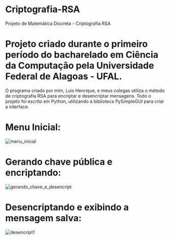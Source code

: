 # Criptografia-RSA
Projeto de Matemática Discreta - Criptografia RSA

# Projeto criado durante o primeiro período do bacharelado em Ciência da Computação pela Universidade Federal de Alagoas - UFAL.

O programa criado por mim, Luis Henrique, e meus colegas utiliza o método de criptografia RSA para encriptar e desencriptar mensagens. Todo o projeto foi
escrito em Python, utilizando a biblioteca PySimpleGUI para criar a interface.

# Menu Inicial:

![menu_inicial](https://user-images.githubusercontent.com/94150246/166175127-1770914b-26b1-4c79-acb3-453fd6bd5807.png)

# Gerando chave pública e encriptando:

![gerando_chave_e_desencript](https://user-images.githubusercontent.com/94150246/166175140-82e99755-5b0e-45a4-82b7-e5aae96c1874.png)

# Desencriptando e exibindo a mensagem salva:

![desencript1](https://user-images.githubusercontent.com/94150246/166175555-9b497316-50fd-4aa6-a54c-77f4f32d8ccb.png)
